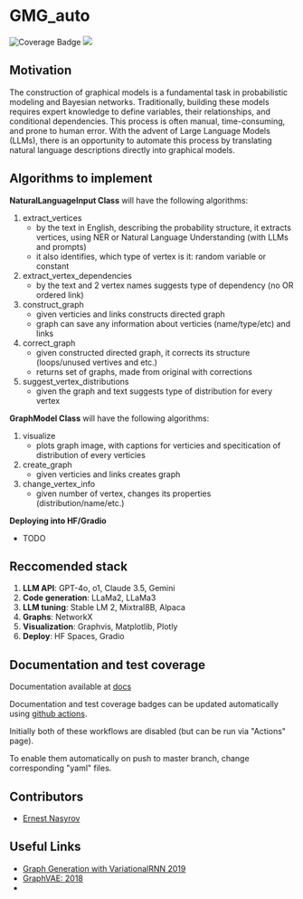 # GMG_auto 
![Coverage Badge](https://intsystems.github.io/graphical-model-generation/coverage/coverage-badge.svg)
[<img src="https://img.shields.io/badge/github%20pages-121013?style=for-the-badge&logo=github&logoColor=white">](https://intsystems.github.io/graphical-model-generation/)

## Motivation
The construction of graphical models is a fundamental task in probabilistic modeling and Bayesian networks. Traditionally, building these models requires expert knowledge to define variables, their relationships, and conditional dependencies. This process is often manual, time-consuming, and prone to human error. With the advent of Large Language Models (LLMs), there is an opportunity to automate this process by translating natural language descriptions directly into graphical models.

## Algorithms to implement
**NaturalLanguageInput Class** will have the following algorithms:
1. extract_vertices
   - by the text in English, describing the probability structure, it extracts vertices, using NER or Natural Language Understanding (with LLMs and prompts)
   - it also identifies, which type of vertex is it: random variable or constant
2. extract_vertex_dependencies
   - by the text and 2 vertex names suggests type of dependency (no OR ordered link)
3. construct_graph
   - given verticies and links constructs directed graph
   - graph can save any information about verticies (name/type/etc) and links
4. correct_graph
   - given constructed directed graph, it corrects its structure (loops/unused vertives and etc.)
   - returns set of graphs, made from original with corrections
5. suggest_vertex_distributions
   - given the graph and text suggests type of distribution for every vertex
  
**GraphModel Class** will have the following algorithms:
1. visualize
   - plots graph image, with captions for verticies and specitication of distribution of every verticies
2. create_graph
   - given verticies and links creates graph
3. change_vertex_info
   - given number of vertex, changes its properties (distribution/name/etc.)

**Deploying into HF/Gradio**
- TODO

## Reccomended stack
1. **LLM API**: GPT-4o, o1, Claude 3.5, Gemini
2. **Code generation**: LLaMa2, LLaMa3
3. **LLM tuning**: Stable LM 2, Mixtral8B, Alpaca
4. **Graphs**: NetworkX
5. **Visualization**: Graphvis, Matplotlib, Plotly
6. **Deploy**: HF Spaces, Gradio


## Documentation and test coverage

Documentation available at [docs](https://intsystems.github.io/graphical-model-generation/)

Documentation and test coverage badges can be updated automatically using [github actions](.github/workflows).

Initially both of these workflows are disabled (but can be run via "Actions" page).

To enable them automatically on push to master branch, change corresponding "yaml" files.

## Contributors
- [Ernest Nasyrov](https://github.com/2001092236)
## Useful Links
- [Graph Generation with VariationalRNN 2019](https://arxiv.org/pdf/1910.01743) 
- [GraphVAE: 2018](https://arxiv.org/abs/1802.03480)
- 

